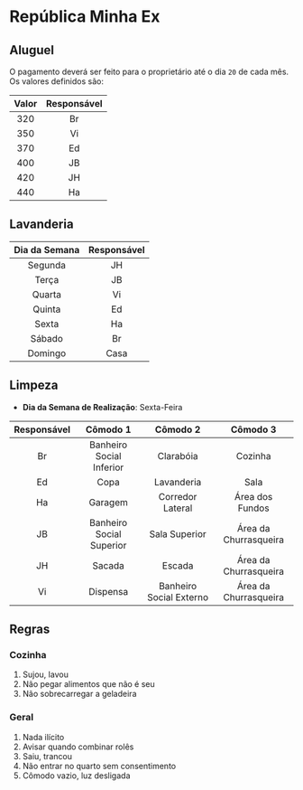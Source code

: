 # República Minha Ex

## Aluguel

O pagamento deverá ser feito para o proprietário até o dia `20` de cada mês.
Os valores definidos são:

|Valor|Responsável|
|:-:|:-:|
|320|Br|
|350|Vi|
|370|Ed|
|400|JB|
|420|JH|
|440|Ha|

## Lavanderia

|Dia da Semana|Responsável|
|:-:|:-:|
|Segunda|JH|
|Terça|JB|
|Quarta|Vi|
|Quinta|Ed|
|Sexta|Ha|
|Sábado|Br|
|Domingo|Casa|

## Limpeza

* **Dia da Semana de Realização**: Sexta-Feira

|Responsável|Cômodo 1|Cômodo 2|Cômodo 3|
|:-:|:-:|:-:|:-:|
|Br|Banheiro Social Inferior|Clarabóia|Cozinha|
|Ed|Copa|Lavanderia|Sala|
|Ha|Garagem|Corredor Lateral|Área dos Fundos|
|JB|Banheiro Social Superior|Sala Superior|Área da Churrasqueira|
|JH|Sacada|Escada|Área da Churrasqueira|
|Vi|Dispensa|Banheiro Social Externo|Área da Churrasqueira|

## Regras

### Cozinha

1. Sujou, lavou
1. Não pegar alimentos que não é seu
1. Não sobrecarregar a geladeira

### Geral

1. Nada ilícito
1. Avisar quando combinar rolês
1. Saiu, trancou
1. Não entrar no quarto sem consentimento
1. Cômodo vazio, luz desligada
